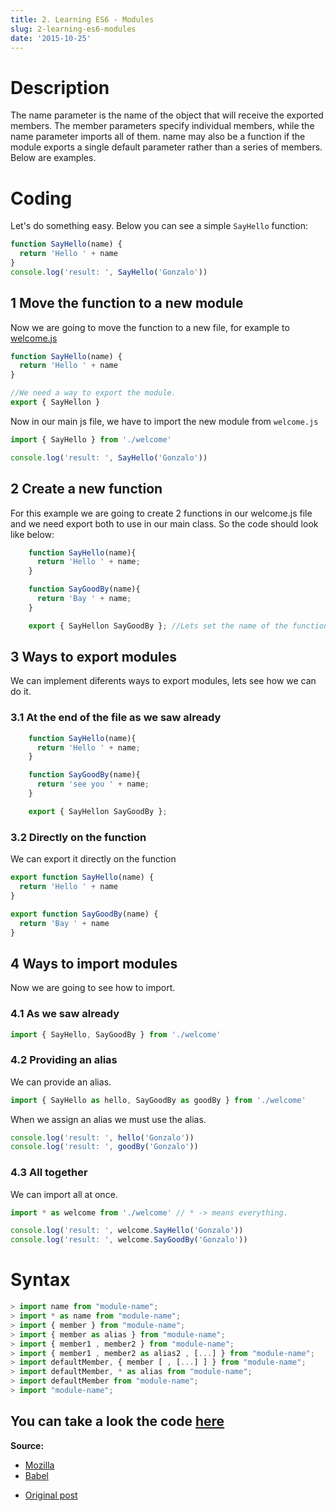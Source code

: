 ```yaml
---
title: 2. Learning ES6 - Modules
slug: 2-learning-es6-modules
date: '2015-10-25'
---
```


# Description

The name parameter is the name of the object that will receive the exported members. The member parameters specify individual members, while the name parameter imports all of them. name may also be a function if the module exports a single default parameter rather than a series of members. Below are examples.

# Coding

Let's do something easy. Below you can see a simple `SayHello` function:

```js
function SayHello(name) {
  return 'Hello ' + name
}
console.log('result: ', SayHello('Gonzalo'))
```

## 1 Move the function to a new module

Now we are going to move the function to a new file, for example to [welcome.js](https://github.com/gon250/Learning-ES6/blob/master/Modules/welcome.js)

```js
function SayHello(name) {
  return 'Hello ' + name
}

//We need a way to export the module.
export { SayHellon }
```

Now in our main js file, we have to import the new module from `welcome.js`

```js
import { SayHello } from './welcome'

console.log('result: ', SayHello('Gonzalo'))
```

## 2 Create a new function

For this example we are going to create 2 functions in our welcome.js file and we need export both to use in our main class.
So the code should look like below:

```js
    function SayHello(name){
      return 'Hello ' + name;
    }

    function SayGoodBy(name){
      return 'Bay ' + name;
    }

    export { SayHellon SayGoodBy }; //Lets set the name of the function.
```

## 3 Ways to export modules

We can implement diferents ways to export modules, lets see how we can do it.

### 3.1 At the end of the file as we saw already

```js
    function SayHello(name){
      return 'Hello ' + name;
    }

    function SayGoodBy(name){
      return 'see you ' + name;
    }

    export { SayHellon SayGoodBy };
```

### 3.2 Directly on the function

We can export it directly on the function

```js
export function SayHello(name) {
  return 'Hello ' + name
}

export function SayGoodBy(name) {
  return 'Bay ' + name
}
```

## 4 Ways to import modules

Now we are going to see how to import.

### 4.1 As we saw already

```js
import { SayHello, SayGoodBy } from './welcome'
```

### 4.2 Providing an alias

We can provide an alias.

```js
import { SayHello as hello, SayGoodBy as goodBy } from './welcome'
```

When we assign an alias we must use the alias.

```js
console.log('result: ', hello('Gonzalo'))
console.log('result: ', goodBy('Gonzalo'))
```

### 4.3 All together

We can import all at once.

```js
import * as welcome from './welcome' // * -> means everything.

console.log('result: ', welcome.SayHello('Gonzalo'))
console.log('result: ', welcome.SayGoodBy('Gonzalo'))
```

# Syntax

```js
> import name from "module-name";
> import * as name from "module-name";
> import { member } from "module-name";
> import { member as alias } from "module-name";
> import { member1 , member2 } from "module-name";
> import { member1 , member2 as alias2 , [...] } from "module-name";
> import defaultMember, { member [ , [...] ] } from "module-name";
> import defaultMember, * as alias from "module-name";
> import defaultMember from "module-name";
> import "module-name";
```

## You can take a look the code [here](https://github.com/gon250/Learning-ES6/tree/master/Modules)

**Source:**

- [Mozilla](https://developer.mozilla.org/en-US/docs/Web/JavaScript/Reference/Statements/import)
- [Babel](https://babeljs.io/docs/usage/modules/)

* [Original post](https://gon250.svbtle.com/2-learning-es6-modules)
